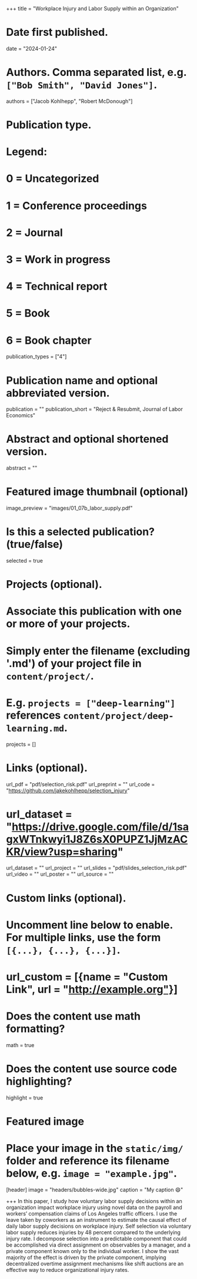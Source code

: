 +++
title = "Workplace Injury and Labor Supply within an Organization"

# Date first published.
date = "2024-01-24"

# Authors. Comma separated list, e.g. `["Bob Smith", "David Jones"]`.
authors = ["Jacob Kohlhepp", "Robert McDonough"]

# Publication type.
# Legend:
# 0 = Uncategorized
# 1 = Conference proceedings
# 2 = Journal
# 3 = Work in progress
# 4 = Technical report
# 5 = Book
# 6 = Book chapter
publication_types = ["4"]

# Publication name and optional abbreviated version.
publication = ""
publication_short = "Reject & Resubmit, Journal of Labor Economics"

# Abstract and optional shortened version.
abstract = ""

# Featured image thumbnail (optional)
image_preview = "images/01_07b_labor_supply.pdf"

# Is this a selected publication? (true/false)
selected = true

# Projects (optional).
#   Associate this publication with one or more of your projects.
#   Simply enter the filename (excluding '.md') of your project file in `content/project/`.
#   E.g. `projects = ["deep-learning"]` references `content/project/deep-learning.md`.
projects = []

# Links (optional).

url_pdf = "pdf/selection_risk.pdf"
url_preprint = ""
url_code = "https://github.com/jakekohlhepp/selection_injury"
# url_dataset = "https://drive.google.com/file/d/1sagxWTnkwyi1J8Z6sX0PUPZ1JjMzACKR/view?usp=sharing"
url_dataset = ""
url_project = ""
url_slides = "pdf/slides_selection_risk.pdf"
url_video = ""
url_poster = ""
url_source = ""

# Custom links (optional).
#   Uncomment line below to enable. For multiple links, use the form `[{...}, {...}, {...}]`.
# url_custom = [{name = "Custom Link", url = "http://example.org"}]

# Does the content use math formatting?
math = true

# Does the content use source code highlighting?
highlight = true

# Featured image
# Place your image in the `static/img/` folder and reference its filename below, e.g. `image = "example.jpg"`.
[header]
image = "headers/bubbles-wide.jpg"
caption = "My caption 😄"

+++
In this paper, I study how voluntary labor supply decisions within an organization impact workplace injury using novel data on the payroll and workers’ compensation
claims of Los Angeles traffic officers. I use the leave taken by coworkers as an instrument to estimate the causal effect of daily labor supply decisions on workplace injury. Self selection via voluntary labor supply reduces injuries by 48 percent compared to the
underlying injury rate. I decompose selection into a predictable component that could be accomplished via direct assignment on observables by a manager, and a private component known only to the individual worker. I show the vast majority of the effect is driven by the private component, implying decentralized overtime assignment mechanisms like shift auctions are an effective way to reduce organizational injury rates.